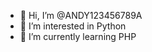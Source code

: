 - 👋 Hi, I’m @ANDY123456789A
- 👀 I’m interested in Python
- 🌱 I’m currently learning PHP


<!---
ANDY123456789A/ANDY123456789A is a ✨ special ✨ repository because its `README.md` (this file) appears on your GitHub profile.
You can click the Preview link to take a look at your changes.
--->
